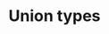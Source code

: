 ---
title: 'Union types'
description: In data-oriented programming, data can come in various formats or have different underlying types. <br>Union types enable developers to define data structures that can hold values of different types. This flexibility allows for the representation of diverse data formats within a unified structure, making it easier to work with heterogeneous data.
image:
---